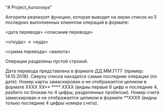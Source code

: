 "# Project_kursovaya" 

Алгоритм реализует функцию, которая выводит на экран список из 5 последних выполненных клиентом операций в формате:

<дата перевода> <описание перевода>

<откуда> -> <куда>

<сумма перевода> <валюта>

Операции разделены пустой строкой.

Дата перевода представлена в формате ДД.ММ.ГГГГ (пример: 14.10.2018).
Сверху списка находятся самые последние операции (по дате).
Номер карты замаскирован и не отображается целиком в формате XXXX XX** **** XXXX (видны первые 6 цифр и последние 4, разбито по блокам по 4 цифры, разделенных пробелом).
Номер счета замаскирован и не отображается целиком в формате **XXXX (видны только последние 4 цифры номера счета).